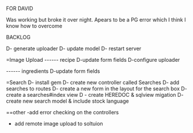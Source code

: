 FOR DAVID

Was working but broke it over night. Apears to be a PG error which I think I know how to overcome




BACKLOG

D- generate uploader
D- update model
D- restart server

=Image Upload
------ recipe
D-update form fields
D-configure uploader


------ ingredients
D-update form fields


=Search
D- install gem
D- create new controller called Searches
D- add searches to routes
D- create a new form in the layout for the search box
D- create a searches#index view
D - create HEREDOC & sqlview migation
D- create new search model & include stock language




==other
-add error checking on the controllers
- add remote image upload to soltuion